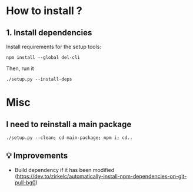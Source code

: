 # How to install ?

## 1. Install dependencies

Install requirements for the setup tools:
```
npm install --global del-cli
```

Then, run it
```
./setup.py --install-deps
```

# Misc

## I need to reinstall a main package

```
./setup.py --clean; cd main-package; npm i; cd..
```

## 💡 Improvements

- Build dependency if it has been modified (https://dev.to/zirkelc/automatically-install-npm-dependencies-on-git-pull-bg0)
